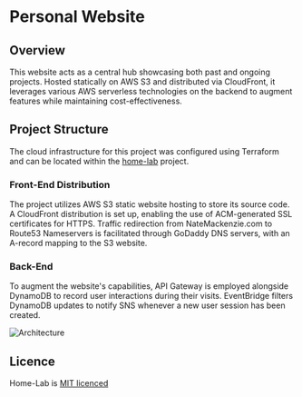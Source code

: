 # Personal Website

## Overview
This website acts as a central hub showcasing both past and ongoing projects. Hosted statically on AWS S3 and distributed via CloudFront, it leverages various AWS serverless technologies on the backend to augment features while maintaining cost-effectiveness. 

## Project Structure
The cloud infrastructure for this project was configured using Terraform and can be located within the [home-lab](https://github.com/nathanamackenzie/home-lab/tree/main) project.

### Front-End Distribution 
The project utilizes AWS S3 static website hosting to store its source code. A CloudFront distribution is set up, enabling the use of ACM-generated SSL certificates for HTTPS. Traffic redirection from NateMackenzie.com to Route53 Nameservers is facilitated through GoDaddy DNS servers, with an A-record mapping to the S3 website.

### Back-End 
To augment the website's capabilities, API Gateway is employed alongside DynamoDB to record user interactions during their visits. EventBridge filters DynamoDB updates to notify SNS whenever a new user session has been created. 

![Architecture](img/architecture.PNG.png)

## Licence

Home-Lab is [MIT licenced](LICENSE)